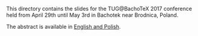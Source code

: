 This directory contains the slides for the TUG@BachoTeX 2017 conference held from April 29th until May 3rd in Bachotek near Brodnica, Poland.

The abstract is available in [English and Polish](http://www.gust.org.pl/bachotex/2017-en/program#section-48).
